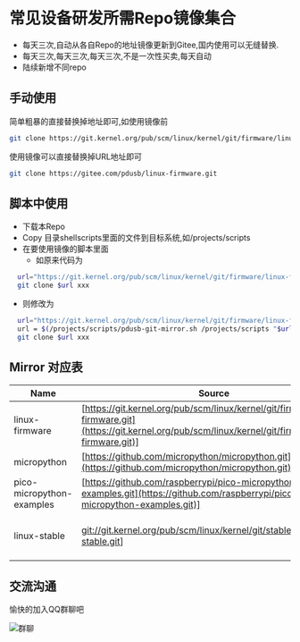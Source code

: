 
# 常见设备研发所需Repo镜像集合

- 每天三次,自动从各自Repo的地址镜像更新到Gitee,国内使用可以无缝替换.
- 每天三次,每天三次,每天三次,不是一次性买卖,每天自动
- 陆续新增不同repo

## 手动使用

简单粗暴的直接替换掉地址即可,如使用镜像前
```Bash
git clone https://git.kernel.org/pub/scm/linux/kernel/git/firmware/linux-firmware.git my-firmware
```
使用镜像可以直接替换掉URL地址即可
```Bash
git clone https://gitee.com/pdusb/linux-firmware.git
```

## 脚本中使用

- 下载本Repo
- Copy 目录shellscripts里面的文件到目标系统,如/projects/scripts
- 在要使用镜像的脚本里面
  - 如原来代码为
```Bash
  url="https://git.kernel.org/pub/scm/linux/kernel/git/firmware/linux-firmware.git"
  git clone $url xxx
```
  - 则修改为
```Bash
  url="https://git.kernel.org/pub/scm/linux/kernel/git/firmware/linux-firmware.git"
  url = $(/projects/scripts/pdusb-git-mirror.sh /projects/scripts "$url")
  git clone $url xxx
```


## Mirror 对应表

| Name  |  Source  |  Gitee  | 
|---|---|---|
| linux-firmware | [https://git.kernel.org/pub/scm/linux/kernel/git/firmware/linux-firmware.git](https://git.kernel.org/pub/scm/linux/kernel/git/firmware/linux-firmware.git)] | [https://gitee.com/pdusb/linux-firmware.git](https://gitee.com/pdusb/linux-firmware.git) | 
| micropython | [https://github.com/micropython/micropython.git](https://github.com/micropython/micropython.git)] | [https://gitee.com/pdusb/micropython.git](https://gitee.com/pdusb/micropython.git) | 
| pico-micropython-examples | [https://github.com/raspberrypi/pico-micropython-examples.git](https://github.com/raspberrypi/pico-micropython-examples.git)] | [https://gitee.com/pdusb/pico-micropython-examples.git](https://gitee.com/pdusb/pico-micropython-examples.git) | 
| linux-stable | [git://git.kernel.org/pub/scm/linux/kernel/git/stable/linux-stable.git](git://git.kernel.org/pub/scm/linux/kernel/git/stable/linux-stable.git)] | [https://mirrors.tuna.tsinghua.edu.cn/git/linux-stable.git](https://mirrors.tuna.tsinghua.edu.cn/git/linux-stable.git) | 


## 交流沟通

愉快的加入QQ群聊吧

![群聊](https://gitee.com/pdusb/pdusb-fast-pico/raw/master/img/pdusb-qq-group.png)

